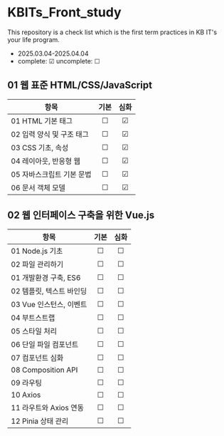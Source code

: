 # KBITs_Front_study
This repository is a check list which is the first term practices in KB IT's your life program.
- 2025.03.04-2025.04.04
- complete: ☑ uncomplete: ☐

## 01 웹 표준 HTML/CSS/JavaScript

| 항목 | 기본 | 심화 | 
|------|:----:|:----:|
| 01 HTML 기본 태그 | ☐ | ☑ | 
| 02 입력 양식 및 구조 태그 | ☐ | ☑ |  
| 03 CSS 기초, 속성 | ☐ | ☑ |  
| 04 레이아웃, 반응형 웹 | ☐ | ☑ |  
| 05 자바스크립트 기본 문법 | ☐ | ☑ |  
| 06 문서 객체 모델 | ☐ | ☑ | 


## 02 웹 인터페이스 구축을 위한 Vue.js

| 항목 | 기본 | 심화 | 
|------|:----:|:----:|
| 01 Node.js 기초 | ☐ | ☐ |  
| 02 파일 관리하기 | ☐ | ☐ |  
| 01 개발환경 구축, ES6 | ☐ | ☐ | 
| 02 템플릿, 텍스트 바인딩 | ☐ | ☐ | 
| 03 Vue 인스턴스, 이벤트 | ☐ | ☐ | 
| 04 부트스트랩 | ☐ | ☐ | 
| 05 스타일 처리 | ☐ | ☐ | 
| 06 단일 파일 컴포넌트 | ☐ | ☐ | 
| 07 컴포넌트 심화 | ☐ | ☐ |  
| 08 Composition API | ☐ | ☐ |  
| 09 라우팅 | ☐ | ☐ |  
| 10 Axios | ☐ | ☐ |  
| 11 라우트와 Axios 연동 | ☐ | ☐ |  
| 12 Pinia 상태 관리 | ☐ | ☐ |  

